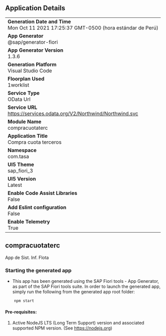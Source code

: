 ## Application Details
|               |
| ------------- |
|**Generation Date and Time**<br>Mon Oct 11 2021 17:25:37 GMT-0500 (hora estándar de Perú)|
|**App Generator**<br>@sap/generator-fiori|
|**App Generator Version**<br>1.3.6|
|**Generation Platform**<br>Visual Studio Code|
|**Floorplan Used**<br>1worklist|
|**Service Type**<br>OData Url|
|**Service URL**<br>https://services.odata.org/V2/Northwind/Northwind.svc
|**Module Name**<br>compracuotaterc|
|**Application Title**<br>Compra cuota terceros|
|**Namespace**<br>com.tasa|
|**UI5 Theme**<br>sap_fiori_3|
|**UI5 Version**<br>Latest|
|**Enable Code Assist Libraries**<br>False|
|**Add Eslint configuration**<br>False|
|**Enable Telemetry**<br>True|

## compracuotaterc

App de Sist. Inf. Flota

### Starting the generated app

-   This app has been generated using the SAP Fiori tools - App Generator, as part of the SAP Fiori tools suite.  In order to launch the generated app, simply run the following from the generated app root folder:

```
    npm start
```

#### Pre-requisites:

1. Active NodeJS LTS (Long Term Support) version and associated supported NPM version.  (See https://nodejs.org)


